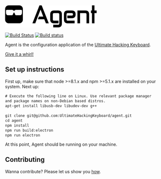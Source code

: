 ![Agent logo & text](https://raw.githubusercontent.com/UltimateHackingKeyboard/agent/master/packages/uhk-web/src/assets/images/agent-logo-with-text.png)

[![Build Status](https://travis-ci.org/UltimateHackingKeyboard/agent.svg?branch=master)](https://travis-ci.org/UltimateHackingKeyboard/agent)
[![Build status](https://ci.appveyor.com/api/projects/status/4flvi969t4lgwwk6?svg=true)](https://ci.appveyor.com/project/mondalaci/agent)

Agent is the configuration application of the [Ultimate Hacking Keyboard](https://ultimatehackingkeyboard.com/).

[Give it a whirl!](http://ultimatehackingkeyboard.github.io/agent/)

## Set up instructions

First up, make sure that node >=8.1.x and npm >=5.1.x are installed on your system. Next up:

```
# Execute the following line on Linux. Use relevant package manager and package names on non-Debian based distros.
apt-get install libusb-dev libudev-dev g++

git clone git@github.com:UltimateHackingKeyboard/agent.git
cd agent
npm install
npm run build:electron
npm run electron
```

At this point, Agent should be running on your machine.

## Contributing

Wanna contribute? Please let us show you [how](CONTRIBUTING.md).
